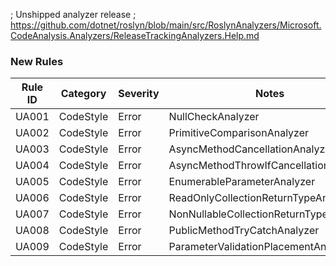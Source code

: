 ﻿; Unshipped analyzer release
; https://github.com/dotnet/roslyn/blob/main/src/RoslynAnalyzers/Microsoft.CodeAnalysis.Analyzers/ReleaseTrackingAnalyzers.Help.md

### New Rules

Rule ID | Category | Severity | Notes
--------|----------|----------|-------
UA001 | CodeStyle | Error | NullCheckAnalyzer
UA002 | CodeStyle | Error | PrimitiveComparisonAnalyzer
UA003 | CodeStyle | Error | AsyncMethodCancellationAnalyzer
UA004 | CodeStyle | Error | AsyncMethodThrowIfCancellationAnalyzer
UA005 | CodeStyle | Error | EnumerableParameterAnalyzer
UA006 | CodeStyle | Error | ReadOnlyCollectionReturnTypeAnalyzer
UA007 | CodeStyle | Error | NonNullableCollectionReturnTypeAnalyzer
UA008 | CodeStyle | Error | PublicMethodTryCatchAnalyzer
UA009 | CodeStyle | Error | ParameterValidationPlacementAnalyzer